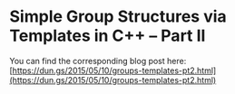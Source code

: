 # Simple Group Structures via Templates in C++ – Part II

You can find the corresponding blog post here: [https://dun.gs/2015/05/10/groups-templates-pt2.html](https://dun.gs/2015/05/10/groups-templates-pt2.html)
